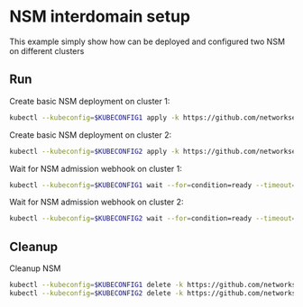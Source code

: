 # NSM interdomain setup


This example simply show how can be deployed and configured two NSM on different clusters

## Run

Create basic NSM deployment on cluster 1:

```bash
kubectl --kubeconfig=$KUBECONFIG1 apply -k https://github.com/networkservicemesh/deployments-k8s/examples/interdomain/nsm/cluster1?ref=b3ec5f8b6a89d962572101ec112c8d37af6d8b43
```

Create basic NSM deployment on cluster 2:

```bash
kubectl --kubeconfig=$KUBECONFIG2 apply -k https://github.com/networkservicemesh/deployments-k8s/examples/interdomain/nsm/cluster2?ref=b3ec5f8b6a89d962572101ec112c8d37af6d8b43
```

Wait for NSM admission webhook on cluster 1:

```bash
kubectl --kubeconfig=$KUBECONFIG1 wait --for=condition=ready --timeout=1m pod -n nsm-system -l app=admission-webhook-k8s
```

Wait for NSM admission webhook on cluster 2:

```bash
kubectl --kubeconfig=$KUBECONFIG2 wait --for=condition=ready --timeout=1m pod -n nsm-system -l app=admission-webhook-k8s
```

## Cleanup

Cleanup NSM
```bash
kubectl --kubeconfig=$KUBECONFIG1 delete -k https://github.com/networkservicemesh/deployments-k8s/examples/interdomain/nsm/cluster1?ref=b3ec5f8b6a89d962572101ec112c8d37af6d8b43
kubectl --kubeconfig=$KUBECONFIG2 delete -k https://github.com/networkservicemesh/deployments-k8s/examples/interdomain/nsm/cluster2?ref=b3ec5f8b6a89d962572101ec112c8d37af6d8b43
```
